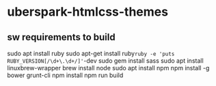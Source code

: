 # uberspark-htmlcss-themes

## sw requirements to build

sudo apt install ruby
sudo apt-get install ruby`ruby -e 'puts RUBY_VERSION[/\d+\.\d+/]'`-dev
sudo gem install sass 
sudo apt install linuxbrew-wrapper
brew install node
sudo apt install npm
npm install -g bower grunt-cli
npm install
npm run build
